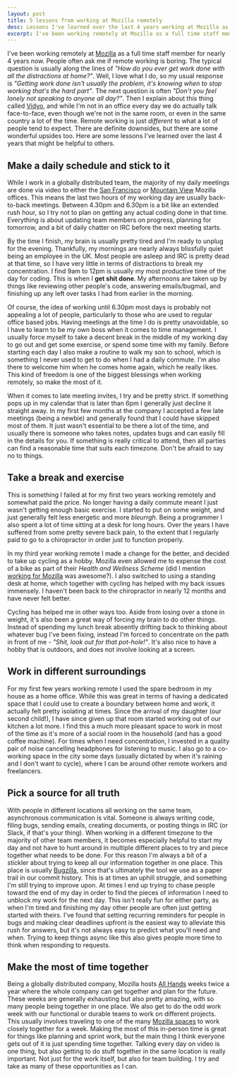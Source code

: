 ```yaml
---
layout: post
title: 5 lessons from working at Mozilla remotely
desc: Lessons I've learned over the last 4 years working at Mozilla as a remote employee
excerpt: I've been working remotely at Mozilla as a full time staff member for nearly 4 years now. People often ask me if remote working is boring. The typical question is usually along the lines of "How do you ever get work done with all the distractions at home?". Well, I love what I do, so my usual response is "Getting work done isn't usually the problem, it's knowing when to stop working that's the hard part". The next question is often "Don't you feel lonely not speaking to anyone all day?". Then I explain about this thing called Vidyo, and while I'm not in an office every day we do actually talk face-to-face, even though we're not in the same room, or even in the same country a lot of the time. Remote working is just different to what a lot of people tend to expect. There are definite downsides, but there are some wonderful upsides too. Here are some lessons I've learned over the last 4 years that might be helpful to others.
---
```


I've been working remotely at [Mozilla](https://www.mozilla.org/) as a full time staff member for nearly 4 years now. People often ask me if remote working is boring. The typical question is usually along the lines of *"How do you ever get work done with all the distractions at home?"*. Well, I love what I do, so my usual response is *"Getting work done isn't usually the problem, it's knowing when to stop working that's the hard part"*. The next question is often *"Don't you feel lonely not speaking to anyone all day?"*. Then I explain about this thing called [Vidyo](http://www.vidyo.com/), and while I'm not in an office every day we do actually talk face-to-face, even though we're not in the same room, or even in the same country a lot of the time. Remote working is just *different* to what a lot of people tend to expect. There are definite downsides, but there are some wonderful upsides too. Here are some lessons I've learned over the last 4 years that might be helpful to others.

Make a daily schedule and stick to it
-------------------------------------

While I work in a globally distributed team, the majority of my daily meetings are done via video to either the [San Francisco](https://www.mozilla.org/contact/spaces/san-francisco/) or [Mountain View](https://www.mozilla.org/contact/spaces/mountain-view/) Mozilla offices. This means the last two hours of my working day are usually back-to-back meetings. Between 4.30pm and 6.30pm is a bit like an extended rush hour, so I try not to plan on getting any actual coding done in that time. Everything is about updating team members on progress, planning for tomorrow, and a bit of daily chatter on IRC before the next meeting starts.

By the time I finish, my brain is usually pretty tired and I'm ready to unplug for the evening. Thankfully, my mornings are nearly always blissfully quiet being an employee in the UK. Most people are asleep and IRC is pretty dead at that time, so I have very little in terms of distractions to break my concentration. I find 9am to 12pm is usually my most productive time of the day for coding. This is when I **get shit done**. My afternoons are taken up by things like reviewing other people's code, answering emails/bugmail, and finishing up any left over tasks I had from earlier in the morning.

Of course, the idea of working until 6.30pm most days is probably not appealing a lot of people, particularly to those who are used to regular office based jobs. Having meetings at the time I do is pretty unavoidable, so I have to learn to be my own boss when it comes to time management. I usually force myself to take a decent break in the middle of my working day to go out and get some exercise, or spend some time with my family. Before starting each day I also make a routine to walk my son to school, which is something I never used to get to do when I had a daily commute. I'm also there to welcome him when he comes home again, which he really likes. This kind of freedom is one of the biggest blessings when working remotely, so make the most of it.

When it comes to late meeting invites, I try and be pretty strict. If something pops up in my calendar that is later than 6pm I generally just decline it straight away. In my first few months at the company I accepted a few late meetings (being a newbie) and generally found that I could have skipped most of them. It just wasn't essential to be there a lot of the time, and usually there is someone who takes notes, updates bugs and can easily fill in the details for you. If something is really critical to attend, then all parties can find a reasonable time that suits each timezone. Don't be afraid to say no to things.

Take a break and exercise
-------------------------

This is something I failed at for my first two years working remotely and somewhat paid the price. No longer having a daily commute meant I just wasn't getting enough basic exercise. I started to put on some weight, and just generally felt less energetic and more *bleurrgh*. Being a programmer I also spent a lot of time sitting at a desk for long hours. Over the years I have suffered from some pretty severe back pain, to the extent that I regularly paid to go to a chiropractor in order just to function properly.

In my third year working remote I made a change for the better, and decided to take up cycling as a hobby. Mozilla even allowed me to expense the cost of a bike as part of their *Health and Wellness Scheme* (did I mention [working for Mozilla](https://careers.mozilla.org/) was awesome?). I also switched to using a standing desk at home, which together with cycling has helped with my back issues immensely. I haven't been back to the chiropractor in nearly 12 months and have never felt better.

Cycling has helped me in other ways too. Aside from losing over a stone in weight, it's also been a great way of forcing my brain to do other things. Instead of spending my lunch break absently drifting back to thinking about whatever bug I've been fixing, instead I'm forced to concentrate on the path in front of me - *"Shit, look out for that pot-hole!"*. It's also nice to have a hobby that is outdoors, and does not involve looking at a screen.

Work in different surroundings
------------------------------

For my first few years working remote I used the spare bedroom in my house as a home office. While this was great in terms of having a dedicated space that I could use to create a boundary between home and work, it actually felt pretty isolating at times. Since the arrival of my daughter (our second child!), I have since given up that room started working out of our kitchen a lot more. I find this a much more pleasant space to work in most of the time as it's more of a social room in the household (and has a good coffee machine). For times when I need concentration, I invested in a quality pair of noise cancelling headphones for listening to music. I also go to a co-working space in the city some days (usually dictated by when it's raining and I don't want to cycle), where I can be around other remote workers and freelancers.

Pick a source for all truth
---------------------------

With people in different locations all working on the same team, asynchronous communication is vital. Someone is always writing code, filing bugs, sending emails, creating documents, or posting things in IRC (or Slack, if that's your thing). When working in a different timezone to the majority of other team members, it becomes especially helpful to start my day and not have to hunt around in multiple different places to try and piece together what needs to be done. For this reason I'm always a bit of a stickler about trying to keep all our information together in one place. This place is usually [Bugzilla](https://bugzilla.mozilla.org/), since that's ultimately the tool we use as a paper trail in our commit history. This is at times an uphill struggle, and something I'm still trying to improve upon. At times I end up trying to chase people toward the end of my day in order to find the pieces of information I need to unblock my work for the next day. This isn't really fun for either party, as when I'm tired and finishing my day other people are often just getting started with theirs. I've found that setting recurring reminders for people in bugs and making clear deadlines upfront is the easiest way to alleviate this rush for answers, but it's not always easy to predict what you'll need and when. Trying to keep things async like this also gives people more time to think when responding to requests.

Make the most of time together
------------------------------

Being a globally distributed company, Mozilla hosts [All Hands](https://wiki.mozilla.org/All_Hands) weeks twice a year where the whole company can get together and plan for the future. These weeks are generally exhausting but also pretty amazing, with so many people being together in one place. We also get to do the odd work week with our functional or durable teams to work on different projects. This usually involves traveling to one of the many [Mozilla spaces](https://www.mozilla.org/en-US/contact/spaces/) to work closely together for a week. Making the most of this in-person time is great for things like planning and sprint work, but the main thing I think everyone gets out of it is just spending time together. Talking every day on video is one thing, but also getting to do stuff together in the same location is really important. Not just for the work itself, but also for team building. I try and take as many of these opportunities as I can.
